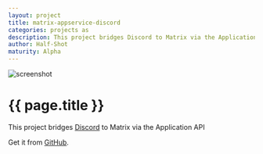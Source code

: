```yaml
---
layout: project
title: matrix-appservice-discord
categories: projects as
description: This project bridges Discord to Matrix via the Application API
author: Half-Shot
maturity: Alpha
---
```


![screenshot](/docs/projects/images/discord.png "{{ page.title }}")

# {{ page.title }}
This project bridges [Discord](https://discordapp.com) to Matrix via the Application API

Get it from [GitHub](https://github.com/Half-Shot/matrix-appservice-discord).
